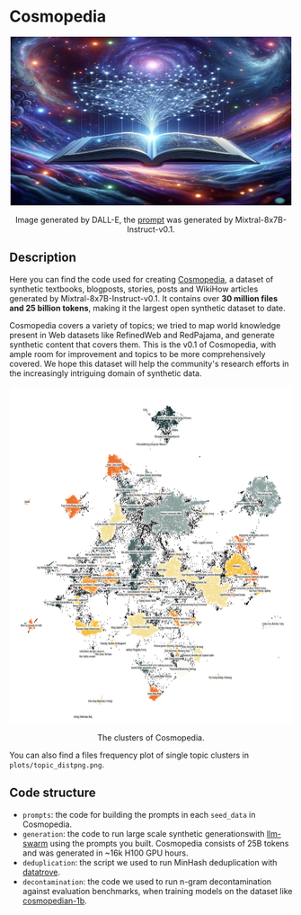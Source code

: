 # Cosmopedia

<div align="center">
    <img src="./plots/cover.png" alt="Description of Image" width="500" height="300">
    <p>Image generated by DALL-E, the <a href="https://huggingface.co/datasets/HuggingFaceTB/miscellaneous/blob/main/cosmopedia_dalle_prompt_by_mixtral.txt">prompt</a> was generated by Mixtral-8x7B-Instruct-v0.1.</p>
</div>

## Description
Here you can find the code used for creating [Cosmopedia](https://huggingface.co/datasets/HuggingFaceTB/cosmopedia), a dataset of synthetic textbooks, blogposts, stories, posts and WikiHow articles generated by Mixtral-8x7B-Instruct-v0.1. It contains over **30 million files and 25 billion tokens**, making it the largest open synthetic dataset to date.

Cosmopedia covers a variety of topics; we tried to map world knowledge present in Web datasets like RefinedWeb and RedPajama, and generate synthetic content that covers them. This is the v0.1 of Cosmopedia, with ample room for improvement and topics to be more comprehensively covered. We hope this dataset will help the community's research efforts in the increasingly intriguing domain of synthetic data.

<div align="center">
    <img src="./plots/clusters_map.png" alt="clusters" width="900" height="600">
    <p>The clusters of Cosmopedia.</p>
</div>

You can also find a files frequency plot of single topic clusters in `plots/topic_distpng.png`.

## Code structure
- `prompts`: the code for building the prompts in each `seed_data` in Cosmopedia.
- `generation`: the code to run large scale synthetic generationswith [llm-swarm](https://github.com/huggingface/llm-swarm) using the prompts you built. Cosmopedia consists of 25B tokens and was generated in ~16k H100 GPU hours.
- `deduplication`: the script we used to run MinHash deduplication with [datatrove](https://github.com/huggingface/datatrove).
- `decontamination`: the code we used to run n-gram decontamination against evaluation benchmarks, when training models on the dataset like [cosmopedian-1b](https://huggingface.co/HuggingFaceTB/cosmopedian-1b). 
